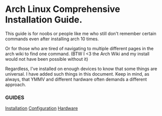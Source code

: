# Arch Linux Comprehensive Installation Guide.
This guide is for noobs or people like me who still don't remember certain commands even after installing arch 10 times.

Or for those who are tired of navigating to multiple different pages in the arch wiki to find one command.
(BTW I <3 the Arch Wiki and my install would not have been possible without it)

Regardless, I've installed on enough devices to know that some things are universal. I have added such things in this document.
Keep in mind, as always, that YMMV and different hardware often demands a different approach.

### GUIDES
[Installation](Installation.md)
[Configuration](Configuration.md)
[Hardware](Hardware.md)

